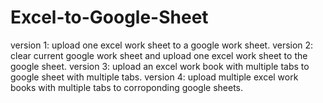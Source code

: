 # Excel-to-Google-Sheet
version 1: upload one excel work sheet to a google work sheet.
version 2: clear current google work sheet and upload one excel work sheet to the google sheet.
version 3: upload an excel work book with multiple tabs to google sheet with multiple tabs.
version 4: upload multiple excel work books with multiple tabs to corroponding google sheets.
